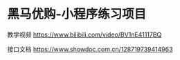 # 黑马优购-小程序练习项目
教学视频 https://www.bilibili.com/video/BV1nE41117BQ

接口文档 https://www.showdoc.com.cn/128719739414963


